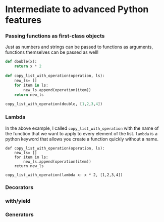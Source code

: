 # Intermediate to advanced Python features

### Passing functions as first-class objects

Just as numbers and strings can be passed to functions as arguments, functions themselves can be passed as well!

```python
def double(x):
    return x * 2
    
def copy_list_with_operation(operation, ls):
    new_ls= []
    for item in ls:
        new_ls.append(operation(item))
    return new_ls
    
copy_list_with_operation(double, [1,2,3,4])
```

### Lambda

In the above example, I called `copy_list_with_operation` with the name of the function that we want to apply to every element of the list.  `lambda` is a python keyword that allows you create a function quickly without a name.

```
def copy_list_with_operation(operation, ls):
    new_ls= []
    for item in ls:
        new_ls.append(operation(item))
    return new_ls
    
copy_list_with_operation(lambda x: x * 2, [1,2,3,4])
```


### Decorators

### with/yield

### Generators
